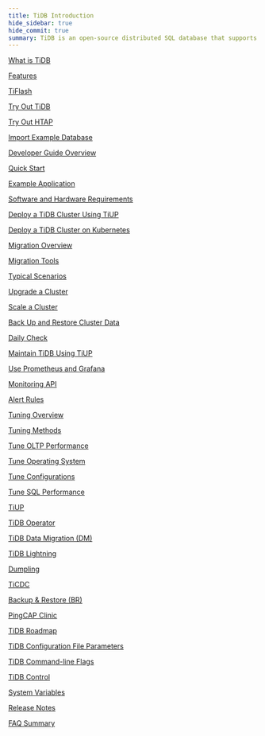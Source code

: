 ```yaml
---
title: TiDB Introduction
hide_sidebar: true
hide_commit: true
summary: TiDB is an open-source distributed SQL database that supports Hybrid Transactional and Analytical Processing (HTAP) workloads. The guide provides information on features, TiFlash, development, deployment, migration, maintenance, monitoring, tuning, tools, and references. It covers everything from quick start to advanced configurations and tools for TiDB.
---
```


<LearningPathContainer platform="tidb" title="TiDB" subTitle="TiDB is an open-source distributed SQL database that supports Hybrid Transactional and Analytical Processing (HTAP) workloads. Find the guide, samples, and references you need to use TiDB.">

<!-- Localization note for TiDB:

- English: use distributed SQL, and start to emphasize HTAP
- Chinese: can keep "NewSQL" and emphasize one-stop real-time HTAP ("一栈式实时 HTAP")
- Japanese: use NewSQL because it is well-recognized

-->

<LearningPath label="Learn" icon="cloud1">

[What is TiDB](https://docs.pingcap.com/tidb/v8.0/overview)

[Features](https://docs.pingcap.com/tidb/v8.0/basic-features)

[TiFlash](https://docs.pingcap.com/tidb/v8.0/tiflash-overview)

</LearningPath>

<LearningPath label="Try" icon="cloud5">

[Try Out TiDB](https://docs.pingcap.com/tidb/v8.0/quick-start-with-tidb)

[Try Out HTAP](https://docs.pingcap.com/tidb/v8.0/quick-start-with-htap)

[Import Example Database](https://docs.pingcap.com/tidb/v8.0/import-example-data)

</LearningPath>

<LearningPath label="Develop" icon="doc8">

[Developer Guide Overview](https://docs.pingcap.com/tidb/v8.0/dev-guide-overview)

[Quick Start](https://docs.pingcap.com/tidb/v8.0/dev-guide-build-cluster-in-cloud)

[Example Application](https://docs.pingcap.com/tidb/v8.0/dev-guide-sample-application-java-spring-boot)

</LearningPath>

<LearningPath label="Deploy" icon="deploy">

[Software and Hardware Requirements](https://docs.pingcap.com/tidb/v8.0/hardware-and-software-requirements)

[Deploy a TiDB Cluster Using TiUP](https://docs.pingcap.com/tidb/v8.0/production-deployment-using-tiup)

[Deploy a TiDB Cluster on Kubernetes](https://docs.pingcap.com/tidb-in-kubernetes/stable)

</LearningPath>

<LearningPath label="Migrate" icon="cloud3">

[Migration Overview](https://docs.pingcap.com/tidb/v8.0/migration-overview)

[Migration Tools](https://docs.pingcap.com/tidb/v8.0/migration-tools)

[Typical Scenarios](https://docs.pingcap.com/tidb/v8.0/migrate-aurora-to-tidb)

</LearningPath>

<LearningPath label="Maintain" icon="maintain">

[Upgrade a Cluster](https://docs.pingcap.com/tidb/v8.0/upgrade-tidb-using-tiup)

[Scale a Cluster](https://docs.pingcap.com/tidb/v8.0/scale-tidb-using-tiup)

[Back Up and Restore Cluster Data](https://docs.pingcap.com/tidb/v8.0/backup-and-restore-overview)

[Daily Check](https://docs.pingcap.com/tidb/v8.0/daily-check)

[Maintain TiDB Using TiUP](https://docs.pingcap.com/tidb/v8.0/maintain-tidb-using-tiup)

</LearningPath>

<LearningPath label="Monitor" icon="cloud6">

[Use Prometheus and Grafana](https://docs.pingcap.com/tidb/v8.0/tidb-monitoring-framework)

[Monitoring API](https://docs.pingcap.com/tidb/v8.0/tidb-monitoring-api)

[Alert Rules](https://docs.pingcap.com/tidb/v8.0/alert-rules)

</LearningPath>

<LearningPath label="Tune" icon="tidb-cloud-tune">

[Tuning Overview](https://docs.pingcap.com/tidb/v8.0/performance-tuning-overview)

[Tuning Methods](https://docs.pingcap.com/tidb/v8.0/performance-tuning-methods)

[Tune OLTP Performance](https://docs.pingcap.com/tidb/v8.0/performance-tuning-practices)

[Tune Operating System](https://docs.pingcap.com/tidb/v8.0/tune-operating-system)

[Tune Configurations](https://docs.pingcap.com/tidb/v8.0/configure-memory-usage)

[Tune SQL Performance](https://docs.pingcap.com/tidb/v8.0/sql-tuning-overview)

</LearningPath>

<LearningPath label="Tools" icon="doc7">

[TiUP](https://docs.pingcap.com/tidb/v8.0/tiup-overview)

[TiDB Operator](https://docs.pingcap.com/tidb/v8.0/tidb-operator-overview)

[TiDB Data Migration (DM)](https://docs.pingcap.com/tidb/v8.0/dm-overview)

[TiDB Lightning](https://docs.pingcap.com/tidb/v8.0/tidb-lightning-overview)

[Dumpling](https://docs.pingcap.com/tidb/v8.0/dumpling-overview)

[TiCDC](https://docs.pingcap.com/tidb/v8.0/ticdc-overview)

[Backup & Restore (BR)](https://docs.pingcap.com/tidb/v8.0/backup-and-restore-overview)

[PingCAP Clinic](https://docs.pingcap.com/tidb/v8.0/clinic-introduction)

</LearningPath>

<LearningPath label="Reference" icon="cloud-dev">

[TiDB Roadmap](https://docs.pingcap.com/tidb/v8.0/tidb-roadmap)

[TiDB Configuration File Parameters](https://docs.pingcap.com/tidb/v8.0/tidb-configuration-file)

[TiDB Command-line Flags](https://docs.pingcap.com/tidb/v8.0/command-line-flags-for-tidb-configuration)

[TiDB Control](https://docs.pingcap.com/tidb/v8.0/tidb-control)

[System Variables](https://docs.pingcap.com/tidb/v8.0/system-variables)

[Release Notes](https://docs.pingcap.com/tidb/v8.0/release-notes)

[FAQ Summary](https://docs.pingcap.com/tidb/v8.0/faq-overview)

</LearningPath>

</LearningPathContainer>
